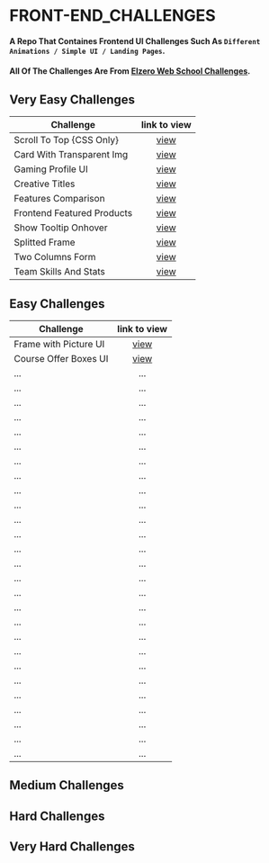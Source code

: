 # FRONT-END_CHALLENGES

#### A Repo That Containes Frontend UI Challenges Such As `Different Animations / Simple UI / Landing Pages`.

#### All Of The Challenges Are From  [Elzero Web School Challenges](https://elzero.org/category/challenges/front-end-challenges/).

## Very Easy Challenges

| Challenge | link to view |
|---|:-:|
| Scroll To Top {CSS Only} | [view](https://mohamed-ayman01.github.io/FRONT-END_CHALLENGES/Very-Easy/Scroll%20To%20Top%20%7BPure%20CSS%7D/) |
| Card With Transparent Img | [view](https://mohamed-ayman01.github.io/FRONT-END_CHALLENGES/Very-Easy/frontend-card-with-transparent-img/) |
| Gaming Profile UI | [view](https://mohamed-ayman01.github.io/FRONT-END_CHALLENGES/Very-Easy/Gaming-Profile-UI/) |
| Creative Titles | [view](https://mohamed-ayman01.github.io/FRONT-END_CHALLENGES/Very-Easy/frontend-creative-titles/) |
| Features Comparison | [view](https://mohamed-ayman01.github.io/FRONT-END_CHALLENGES/Very-Easy/frontend-features-comparison/) |
| Frontend Featured Products | [view](https://mohamed-ayman01.github.io/FRONT-END_CHALLENGES/Very-Easy/frontend-featured-products/) |
| Show Tooltip Onhover | [view](https://mohamed-ayman01.github.io/FRONT-END_CHALLENGES/Very-Easy/show-tooltip-onhover/) |
| Splitted Frame | [view](https://mohamed-ayman01.github.io/FRONT-END_CHALLENGES/Very-Easy/splitted-frame/) |
| Two Columns Form | [view](https://mohamed-ayman01.github.io/FRONT-END_CHALLENGES/Very-Easy/two-columns-form/) |
| Team Skills And Stats | [view](https://mohamed-ayman01.github.io/FRONT-END_CHALLENGES/Very-Easy/frontend-team-skills-and-stats-design/) |

## Easy Challenges

| Challenge | link to view |
|---|:-:|
| Frame with Picture UI | [view](https://mohamed-ayman01.github.io/FRONT-END_CHALLENGES/Easy/frontend-picture-with-frame/) |
| Course Offer Boxes UI | [view](https://mohamed-ayman01.github.io/FRONT-END_CHALLENGES/Easy/course-offer-box/) |
| ... | ... |
| ... | ... |
| ... | ... |
| ... | ... |
| ... | ... |
| ... | ... |
| ... | ... |
| ... | ... |
| ... | ... |
| ... | ... |
| ... | ... |
| ... | ... |
| ... | ... |
| ... | ... |
| ... | ... |
| ... | ... |
| ... | ... |
| ... | ... |
| ... | ... |
| ... | ... |
| ... | ... |
| ... | ... |
| ... | ... |
| ... | ... |
| ... | ... |
| ... | ... |
| ... | ... |

## Medium Challenges

## Hard Challenges

## Very Hard Challenges
